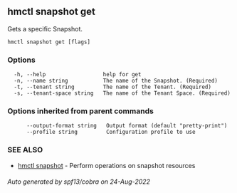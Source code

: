 ## hmctl snapshot get

Gets a specific Snapshot.

```
hmctl snapshot get [flags]
```

### Options

```
  -h, --help                  help for get
  -n, --name string           The name of the Snapshot. (Required)
  -t, --tenant string         The name of the Tenant. (Required)
  -s, --tenant-space string   The name of the Tenant Space. (Required)
```

### Options inherited from parent commands

```
      --output-format string   Output format (default "pretty-print")
      --profile string         Configuration profile to use
```

### SEE ALSO

* [hmctl snapshot](hmctl_snapshot.md)	 - Perform operations on snapshot resources

###### Auto generated by spf13/cobra on 24-Aug-2022
